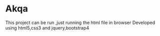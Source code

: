 # Akqa
This project can be run ,just running the html file in browser
Developed using html5,css3 and jquery,bootstrap4
